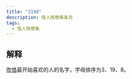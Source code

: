 ```yaml
---
title: "3198"
description: 恪人族梗集条目
tags:
  - 恪人族梗集
---
```


## 解释

[吹恪](./吹恪)最开始喜欢的人的名字，字母排序为3、19、8。